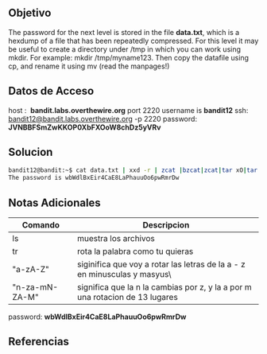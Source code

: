 ## Objetivo
The password for the next level is stored in the file **data.txt**, which is a hexdump of a file that has been repeatedly compressed. For this level it may be useful to create a directory under /tmp in which you can work using mkdir. For example: mkdir /tmp/myname123. Then copy the datafile using cp, and rename it using mv (read the manpages!)
## Datos de Acceso
host :  **bandit.labs.overthewire.org** port 2220
username is **bandit12**
ssh:  bandit12@bandit.labs.overthewire.org -p 2220
password: **JVNBBFSmZwKKOP0XbFXOoW8chDz5yVRv**
## Solucion

``` bash
bandit12@bandit:~$ cat data.txt | xxd -r | zcat |bzcat|zcat|tar xO|tar xO|bzcat|tar xO|zcat
The password is wbWdlBxEir4CaE8LaPhauuOo6pwRmrDw
```

## Notas Adicionales

| Comando | Descripcion |
| ---- | ----|
| ls| muestra los archivos|
|tr| rota la palabra como tu quieras|
|"a-zA-Z"| siginifica que voy a rotar las letras de la a - z en minusculas y masyus\
|"n-za-mN-ZA-M"| significa que la n la cambias por z, y la a por m una rotacion de 13 lugares|

password: **wbWdlBxEir4CaE8LaPhauuOo6pwRmrDw**


## Referencias